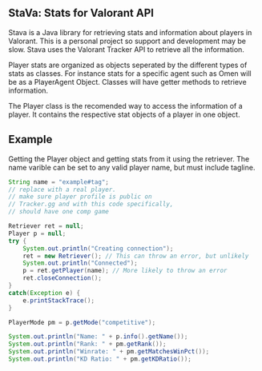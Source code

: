 ## StaVa: Stats for Valorant API


Stava is a Java library for retrieving stats and information about players in Valorant. This is a personal project so support and development may be slow. Stava uses the Valorant Tracker API to retrieve all the information. 

Player stats are organized as objects seperated by the different types of stats as classes. For instance stats for a specific agent such as Omen will be as a PlayerAgent Object. Classes will have getter methods to retrieve information. 

The Player class is the recomended way to access the information of a player. It contains the respective stat objects of a player in one object. 


##  Example

Getting the Player object and getting stats from it using the retriever. The name varible can be set to any valid player name, but must include tagline. 

```java
String name = "example#tag";
// replace with a real player. 
// make sure player profile is public on 
// Tracker.gg and with this code specifically, 
// should have one comp game

Retriever ret = null;
Player p = null;
try {
    System.out.println("Creating connection");
    ret = new Retriever(); // This can throw an error, but unlikely
    System.out.println("Connected");
    p = ret.getPlayer(name); // More likely to throw an error
    ret.closeConnection();
}
catch(Exception e) {
    e.printStackTrace();
}

PlayerMode pm = p.getMode("competitive");

System.out.println("Name: " + p.info().getName());
System.out.println("Rank: " + pm.getRank());
System.out.println("Winrate: " + pm.getMatchesWinPct());
System.out.println("KD Ratio: " + pm.getKDRatio());
```
